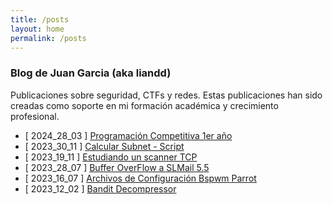 ```yaml
---
title: /posts
layout: home
permalink: /posts
---
```


### Blog de Juan Garcia (aka liandd)

Publicaciones sobre seguridad, CTFs y redes.
Estas publicaciones han sido creadas como soporte en mi formación académica y crecimiento profesional.

- [ 2024_28_03 ] <a class="beb" href="\programacionCompetitiva.html">Programación Competitiva 1er año</a>
- [ 2023_30_11 ] <a class="beb" href="\calcularSubnet.html">Calcular Subnet - Script</a>
- [ 2023_19_11 ] <a class="beb" href="\scannerSh.html">Estudiando un scanner TCP</a>
- [ 2023_28_07 ] <a class="beb" href="\bufferOverflow_1er_Practica">Buffer OverFlow a SLMail 5.5</a>
- [ 2023_16_07 ] <a class="beb" href="\dotfiles.html">Archivos de Configuración Bspwm Parrot</a>
- [ 2023_12_02 ] <a class="beb" href="\decompressor.html">Bandit Decompressor</a>